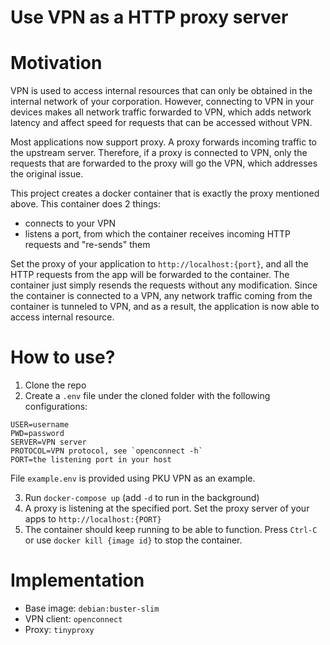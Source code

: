 # Use VPN as a HTTP proxy server

# Motivation

VPN is used to access internal resources that can only be obtained in the internal network of your corporation. However, connecting to VPN in your devices makes all network traffic forwarded to VPN, which adds network latency and affect speed for requests that can be accessed without VPN. 

Most applications now support proxy. A proxy forwards incoming traffic to the upstream server. Therefore, if a proxy is connected to VPN, only the requests that are forwarded to the proxy will go the VPN, which addresses the original issue.

This project creates a docker container that is exactly the proxy mentioned above. This container does 2 things:

- connects to your VPN
- listens a port, from which the container receives incoming HTTP requests and "re-sends" them

Set the proxy of your application to `http://localhost:{port}`, and all the HTTP requests from the app will be forwarded to the container. The container just simply resends the requests without any modification. Since the container is connected to a VPN, any network traffic coming from the container is tunneled to VPN, and as a result, the application is now able to access internal resource.

# How to use?

1. Clone the repo
2. Create a `.env` file under the cloned folder with the following configurations:

```env
USER=username
PWD=password
SERVER=VPN server
PROTOCOL=VPN protocol, see `openconnect -h`
PORT=the listening port in your host
```

File `example.env` is provided using PKU VPN as an example.

3. Run `docker-compose up` (add `-d` to run in the background)
4. A proxy is listening at the specified port. Set the proxy server of your apps to `http://localhost:{PORT}`
5. The container should keep running to be able to function. Press `Ctrl-C` or use `docker kill {image id}` to stop the container.

# Implementation

- Base image: `debian:buster-slim`
- VPN client: `openconnect`
- Proxy: `tinyproxy`

